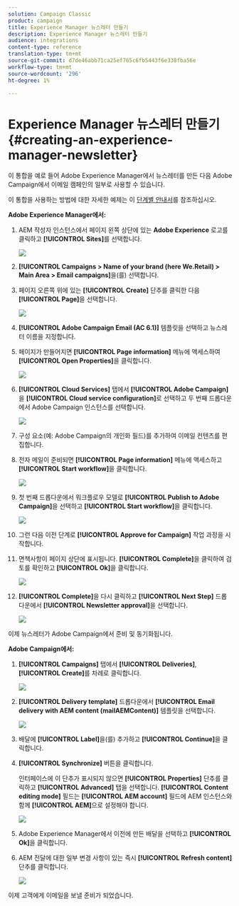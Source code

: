 ```yaml
---
solution: Campaign Classic
product: campaign
title: Experience Manager 뉴스레터 만들기
description: Experience Manager 뉴스레터 만들기
audience: integrations
content-type: reference
translation-type: tm+mt
source-git-commit: d7de46abb71ca25ef765c6fb5443f6e338fba56e
workflow-type: tm+mt
source-wordcount: '296'
ht-degree: 1%

---
```



# Experience Manager 뉴스레터 만들기{#creating-an-experience-manager-newsletter}

이 통합을 예로 들어 Adobe Experience Manager에서 뉴스레터를 만든 다음 Adobe Campaign에서 이메일 캠페인의 일부로 사용할 수 있습니다.

이 통합을 사용하는 방법에 대한 자세한 예제는 이 [단계별 안내서](https://helpx.adobe.com/campaign/kb/acc-aem.html)를 참조하십시오.

**Adobe Experience Manager에서:**

1. AEM 작성자 인스턴스에서 페이지 왼쪽 상단에 있는 **Adobe Experience** 로고를 클릭하고 **[!UICONTROL Sites]**&#x200B;를 선택합니다.

   ![](assets/aem_uc_1.png)

1. **[!UICONTROL Campaigns > Name of your brand (here We.Retail) > Main Area > Email campaigns]**&#x200B;을(를) 선택합니다.
1. 페이지 오른쪽 위에 있는 **[!UICONTROL Create]** 단추를 클릭한 다음 **[!UICONTROL Page]**&#x200B;을 선택합니다.

   ![](assets/aem_uc_2.png)

1. **[!UICONTROL Adobe Campaign Email (AC 6.1)]** 템플릿을 선택하고 뉴스레터 이름을 지정합니다.
1. 페이지가 만들어지면 **[!UICONTROL Page information]** 메뉴에 액세스하여 **[!UICONTROL Open Properties]**&#x200B;을 클릭합니다.

   ![](assets/aem_uc_3.png)

1. **[!UICONTROL Cloud Services]** 탭에서 **[!UICONTROL Adobe Campaign]**&#x200B;을 **[!UICONTROL Cloud service configuration]**&#x200B;로 선택하고 두 번째 드롭다운에서 Adobe Campaign 인스턴스를 선택합니다.

   ![](assets/aem_uc_4.png)

1. 구성 요소(예: Adobe Campaign의 개인화 필드)를 추가하여 이메일 컨텐츠를 편집합니다.
1. 전자 메일이 준비되면 **[!UICONTROL Page information]** 메뉴에 액세스하고 **[!UICONTROL Start workflow]**&#x200B;을 클릭합니다.

   ![](assets/aem_uc_5.png)

1. 첫 번째 드롭다운에서 워크플로우 모델로 **[!UICONTROL Publish to Adobe Campaign]**&#x200B;을 선택하고 **[!UICONTROL Start workflow]**&#x200B;을 클릭합니다.

   ![](assets/aem_uc_6.png)

1. 그런 다음 이전 단계로 **[!UICONTROL Approve for Campaign]** 작업 과정을 시작합니다.
1. 면책사항이 페이지 상단에 표시됩니다. **[!UICONTROL Complete]**&#x200B;을 클릭하여 검토를 확인하고 **[!UICONTROL Ok]**&#x200B;을 클릭합니다.

   ![](assets/aem_uc_7.png)

1. **[!UICONTROL Complete]**&#x200B;을 다시 클릭하고 **[!UICONTROL Next Step]** 드롭다운에서 **[!UICONTROL Newsletter approval]**&#x200B;을 선택합니다.

   ![](assets/aem_uc_8.png)

이제 뉴스레터가 Adobe Campaign에서 준비 및 동기화됩니다.

**Adobe Campaign에서:**

1. **[!UICONTROL Campaigns]** 탭에서 **[!UICONTROL Deliveries]**, **[!UICONTROL Create]**&#x200B;를 차례로 클릭합니다.

   ![](assets/aem_uc_9.png)

1. **[!UICONTROL Delivery template]** 드롭다운에서 **[!UICONTROL Email delivery with AEM content (mailAEMContent)]** 템플릿을 선택합니다.

   ![](assets/aem_uc_10.png)

1. 배달에 **[!UICONTROL Label]**&#x200B;을(를) 추가하고 **[!UICONTROL Continue]**&#x200B;을 클릭합니다.
1. **[!UICONTROL Synchronize]** 버튼을 클릭합니다.

   인터페이스에 이 단추가 표시되지 않으면 **[!UICONTROL Properties]** 단추를 클릭하고 **[!UICONTROL Advanced]** 탭을 선택합니다. **[!UICONTROL Content editing mode]** 필드는 **[!UICONTROL AEM account]** 필드에 AEM 인스턴스와 함께 **[!UICONTROL AEM]**&#x200B;으로 설정해야 합니다.

   ![](assets/aem_uc_11.png)

1. Adobe Experience Manager에서 이전에 만든 배달을 선택하고 **[!UICONTROL Ok]**&#x200B;을 클릭합니다.
1. AEM 전달에 대한 일부 변경 사항이 있는 즉시 **[!UICONTROL Refresh content]** 단추를 클릭합니다.

   ![](assets/aem_uc_12.png)

이제 고객에게 이메일을 보낼 준비가 되었습니다.
